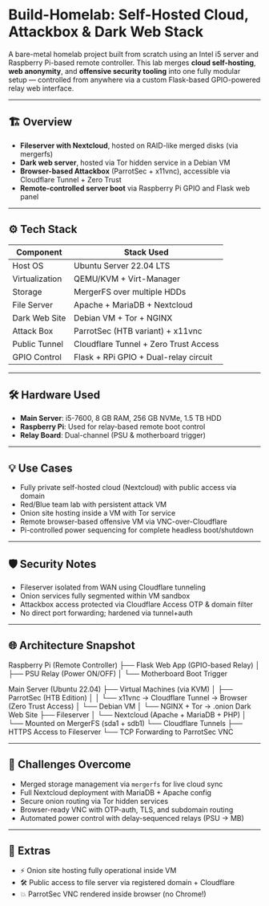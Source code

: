 # Build-Homelab: Self-Hosted Cloud, Attackbox & Dark Web Stack

A bare-metal homelab project built from scratch using an Intel i5 server and Raspberry Pi-based remote controller. This lab merges **cloud self-hosting**, **web anonymity**, and **offensive security tooling** into one fully modular setup — controlled from anywhere via a custom Flask-based GPIO-powered relay web interface.

---

## 🏗️ Overview

- **Fileserver with Nextcloud**, hosted on RAID-like merged disks (via mergerfs)
- **Dark web server**, hosted via Tor hidden service in a Debian VM
- **Browser-based Attackbox** (ParrotSec + x11vnc), accessible via Cloudflare Tunnel + Zero Trust
- **Remote-controlled server boot** via Raspberry Pi GPIO and Flask web panel

---

## ⚙️ Tech Stack

| Component      | Stack Used                                     |
|----------------|------------------------------------------------|
| Host OS        | Ubuntu Server 22.04 LTS                        |
| Virtualization | QEMU/KVM + Virt-Manager                        |
| Storage        | MergerFS over multiple HDDs                    |
| File Server    | Apache + MariaDB + Nextcloud                   |
| Dark Web Site  | Debian VM + Tor + NGINX                        |
| Attack Box     | ParrotSec (HTB variant) + x11vnc               |
| Public Tunnel  | Cloudflare Tunnel + Zero Trust Access          |
| GPIO Control   | Flask + RPi GPIO + Dual-relay circuit          |

---

## 🛠️ Hardware Used

- **Main Server**: i5-7600, 8 GB RAM, 256 GB NVMe, 1.5 TB HDD
- **Raspberry Pi**: Used for relay-based remote boot control
- **Relay Board**: Dual-channel (PSU & motherboard trigger)

---

## 💡 Use Cases

- Fully private self-hosted cloud (Nextcloud) with public access via domain
- Red/Blue team lab with persistent attack VM
- Onion site hosting inside a VM with Tor service
- Remote browser-based offensive VM via VNC-over-Cloudflare
- Pi-controlled power sequencing for complete headless boot/shutdown

---

## 🛡️ Security Notes

- Fileserver isolated from WAN using Cloudflare tunneling
- Onion services fully segmented within VM sandbox
- Attackbox access protected via Cloudflare Access OTP & domain filter
- No direct port forwarding; hardened via tunnel+auth

---

## 🌐 Architecture Snapshot

Raspberry Pi (Remote Controller)
├── Flask Web App (GPIO-based Relay)
│   ├── PSU Relay (Power ON/OFF)
│   └── Motherboard Boot Trigger

Main Server (Ubuntu 22.04)
├── Virtual Machines (via KVM)
│   ├── ParrotSec (HTB Edition)
│   │   └── x11vnc → Cloudflare Tunnel → Browser (Zero Trust Access)
│   └── Debian VM
│       └── NGINX + Tor → .onion Dark Web Site
├── Fileserver
│   └── Nextcloud (Apache + MariaDB + PHP)
│       └── Mounted on MergerFS (sda1 + sdb1)
└── Cloudflare Tunnels
    ├── HTTPS Access to Fileserver
    └── TCP Forwarding to ParrotSec VNC

---

## 🧠 Challenges Overcome

- Merged storage management via `mergerfs` for live cloud sync
- Full Nextcloud deployment with MariaDB + Apache config
- Secure onion routing via Tor hidden services
- Browser-ready VNC with OTP-auth, TLS, and subdomain routing
- Automated power control with delay-sequenced relays (PSU → MB)

---

## 🔗 Extras

- ⚡ Onion site hosting fully operational inside VM
- 🛠️ Public access to file server via registered domain + Cloudflare
- 💥 ParrotSec VNC rendered inside browser (no Chrome!)

